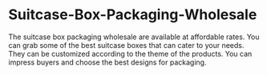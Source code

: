 # Suitcase-Box-Packaging-Wholesale
The suitcase box packaging wholesale are available at affordable rates. You can grab some of the best suitcase boxes that can cater to your needs. They can be customized according to the theme of the products. You can impress buyers and choose the best designs for packaging.
